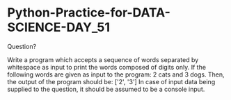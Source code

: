 # Python-Practice-for-DATA-SCIENCE-DAY_51
Question?

Write a program which accepts a sequence of words separated by whitespace as input to print the words composed of digits only. 
If the following words are given as input to the program: 2 cats and 3 dogs. 
Then, the output of the program should be: ['2', '3'] 
In case of input data being supplied to the question, it should be assumed to be a console input. 
